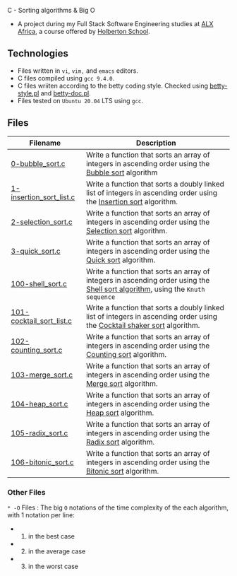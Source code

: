 C - Sorting algorithms & Big O

- A project during my Full Stack Software Engineering studies at [ALX Africa](https://www.alxafrica.com/software-engineering-2022/), a course offered by [Holberton School](https://www.holbertonschool.com/).

## Technologies 
- Files written in ```vi```, ```vim,``` and ```emacs``` editors. 
- C files compiled using ```gcc 9.4.0```.
- C files wriiten according to the betty coding style. Checked using [betty-style.pl](https://github.com/holbertonschool/Betty/blob/master/betty-style.pl) and [betty-doc.pl](https://github.com/holbertonschool/Betty/blob/master/betty-doc.pl).
- Files tested on ```Ubuntu 20.04``` LTS using ```gcc```.

## Files 

| Filename  | Description |
| ---  | --- |
|[0-bubble_sort.c](0-bubble_sort.c)|Write a function that sorts an array of integers in ascending order using the [Bubble sort](https://intranet.alxswe.com/rltoken/awhP8BhtkGi-lwmMc2-KAw) algorithm|
|[1-insertion_sort_list.c](1-insertion_sort_list.c)|Write a function that sorts a doubly linked list of integers in ascending order using the [Insertion sort](https://intranet.alxswe.com/rltoken/GocxRKbPdsmERXeOHMCO2w) algorithm.|
|[2-selection_sort.c](2-selection_sort.c)|Write a function that sorts an array of integers in ascending order using the [Selection sort](https://intranet.alxswe.com/rltoken/SEbg0fBEraioQcl-igvUSw) algorithm.|
|[3-quick_sort.c](3-quick_sort.c)|Write a function that sorts an array of integers in ascending order using the [Quick sort](https://intranet.alxswe.com/rltoken/_pBTrH0Xyo4BRmQn4CtnMg) algorithm.|
|[100-shell_sort.c](100-shell_sort.c)|Write a function that sorts an array of integers in ascending order using the [Shell sort algorithm](https://intranet.alxswe.com/rltoken/FdpP4Qin3iDAaz1kuPD2Kg), using the ```Knuth sequence```|
|[101-cocktail_sort_list.c](101-cocktail_sort_list.c)|Write a function that sorts a doubly linked list of integers in ascending order using the [Cocktail shaker sort](https://intranet.alxswe.com/rltoken/bwa4mHfUbbWTB8J2OIHvpA) algorithm.|
|[102-counting_sort.c](102-counting_sort.c)|Write a function that sorts an array of integers in ascending order using the [Counting sort](https://intranet.alxswe.com/rltoken/ChcoDSCqnJHGC-qrSPEGHQ) algorithm.|
|[103-merge_sort.c](103-merge_sort.c)|Write a function that sorts an array of integers in ascending order using the [Merge sort](https://intranet.alxswe.com/rltoken/8sZ3nAhd_YLNzHCgNbbf8A) algorithm.|
|[104-heap_sort.c](104-heap_sort.c)|Write a function that sorts an array of integers in ascending order using the [Heap sort](https://intranet.alxswe.com/rltoken/YKYRdSdomaVkNrtNv1KS6Q) algorithm.|
|[105-radix_sort.c](105-radix_sort.c)|Write a function that sorts an array of integers in ascending order using the [Radix sort](https://intranet.alxswe.com/rltoken/pBsj4j_AF_mJAgNZWmX3VQ) algorithm.|
|[106-bitonic_sort.c](106-bitonic_sort.c)|Write a function that sorts an array of integers in ascending order using the [Bitonic sort](https://intranet.alxswe.com/rltoken/N-bjAbxm5yr4DoeIDz5lLw) algorithm.|


### Other Files
```* -O``` Files : The big ```O``` notations of the time complexity of the each algorithm, with 1 notation per line:
- 1. in the best case
- 2. in the average case
- 3. in the worst case






